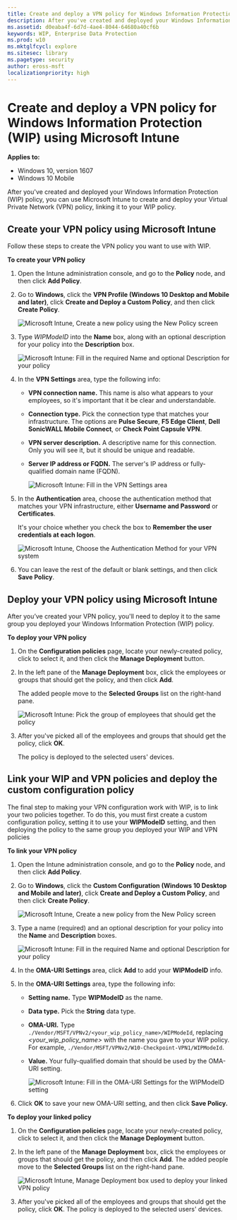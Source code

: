 ```yaml
---
title: Create and deploy a VPN policy for Windows Information Protection (WIP) using Microsoft Intune (Windows 10)
description: After you've created and deployed your Windows Information Protection (WIP) policy, you can use Microsoft Intune to create and deploy your Virtual Private Network (VPN) policy, linking it to your WIP policy.
ms.assetid: d0eaba4f-6d7d-4ae4-8044-64680a40cf6b
keywords: WIP, Enterprise Data Protection
ms.prod: w10
ms.mktglfcycl: explore
ms.sitesec: library
ms.pagetype: security
author: eross-msft
localizationpriority: high
---
```


# Create and deploy a VPN policy for Windows Information Protection (WIP) using Microsoft Intune
**Applies to:**

-   Windows 10, version 1607
-   Windows 10 Mobile

After you've created and deployed your Windows Information Protection (WIP) policy, you can use Microsoft Intune to create and deploy your Virtual Private Network (VPN) policy, linking it to your WIP policy.

## Create your VPN policy using Microsoft Intune
Follow these steps to create the VPN policy you want to use with WIP.

**To create your VPN policy**

1.  Open the Intune administration console, and go to the **Policy** node, and then click **Add Policy**.

2.  Go to **Windows**, click the **VPN Profile (Windows 10 Desktop and Mobile and later)**, click **Create and Deploy a Custom Policy**, and then click **Create Policy**.

    ![Microsoft Intune, Create a new policy using the New Policy screen](images/intune-vpn-createpolicy.png)

3.  Type *WIPModeID* into the **Name** box, along with an optional description for your policy into the **Description** box.

    ![Microsoft Intune: Fill in the required Name and optional Description for your policy](images/intune-vpn-titledescription.png)

4.  In the **VPN Settings** area, type the following info:

    -   **VPN connection name.** This name is also what appears to your employees, so it's important that it be clear and understandable.

    -   **Connection type.** Pick the connection type that matches your infrastructure. The options are **Pulse Secure**, **F5 Edge Client**, **Dell SonicWALL Mobile Connect**, or **Check Point Capsule VPN**.

    -   **VPN server description.** A descriptive name for this connection. Only you will see it, but it should be unique and readable.

    -   **Server IP address or FQDN.** The server's IP address or fully-qualified domain name (FQDN).

        ![Microsoft Intune: Fill in the VPN Settings area](images/intune-vpn-vpnsettings.png)

5.  In the **Authentication** area, choose the authentication method that matches your VPN infrastructure, either **Username and Password** or **Certificates**.<p>
It's your choice whether you check the box to **Remember the user credentials at each logon**.

    ![Microsoft Intune, Choose the Authentication Method for your VPN system](images/intune-vpn-authentication.png)

6.  You can leave the rest of the default or blank settings, and then click **Save Policy**.

## Deploy your VPN policy using Microsoft Intune
After you’ve created your VPN policy, you'll need to deploy it to the same group you deployed your Windows Information Protection (WIP) policy.

**To deploy your VPN policy**

1.  On the **Configuration policies** page, locate your newly-created policy, click to select it, and then click the **Manage Deployment** button.

2.  In the left pane of the **Manage Deployment** box, click the employees or groups that should get the policy, and then click **Add**.<p>
The added people move to the **Selected Groups** list on the right-hand pane.

    ![Microsoft Intune: Pick the group of employees that should get the policy](images/intune-deploy-vpn.png)

3.  After you've picked all of the employees and groups that should get the policy, click **OK**.<p>
The policy is deployed to the selected users' devices.

## Link your WIP and VPN policies and deploy the custom configuration policy
The final step to making your VPN configuration work with WIP, is to link your two policies together. To do this, you must first create a custom configuration policy, setting it to use your **WIPModeID** setting, and then deploying the policy to the same group you deployed your WIP and VPN policies

**To link your VPN policy**

1.  Open the Intune administration console, and go to the **Policy** node, and then click **Add Policy**.

2.  Go to **Windows**, click the **Custom Configuration (Windows 10 Desktop and Mobile and later)**, click **Create and Deploy a Custom Policy**, and then click **Create Policy**.

    ![Microsoft Intune, Create a new policy from the New Policy screen](images/intune-vpn-customconfig.png)

3.  Type a name (required) and an optional description for your policy into the **Name** and **Description** boxes.

    ![Microsoft Intune: Fill in the required Name and optional Description for your policy](images/intune-vpn-wipmodeid.png)

4.  In the **OMA-URI Settings** area, click **Add** to add your **WIPModeID** info.

5.  In the **OMA-URI Settings** area, type the following info:

    -   **Setting name.** Type **WIPModeID** as the name.

    -   **Data type.** Pick the **String** data type.

    -   **OMA-URI.** Type `./Vendor/MSFT/VPNv2/<your_wip_policy_name>/WIPModeId`, replacing *&lt;your\_wip\_policy\_name&gt;* with the name you gave to your WIP policy. For example, `./Vendor/MSFT/VPNv2/W10-Checkpoint-VPN1/WIPModeId`.

    -   **Value.** Your fully-qualified domain that should be used by the OMA-URI setting.

        ![Microsoft Intune: Fill in the OMA-URI Settings for the WIPModeID setting](images/intune-vpn-omaurisettings.png)

6.  Click **OK** to save your new OMA-URI setting, and then click **Save Policy.**


 **To deploy your linked policy**

1.  On the **Configuration policies** page, locate your newly-created policy, click to select it, and then click the **Manage Deployment** button.

2.  In the left pane of the **Manage Deployment** box, click the employees or groups that should get the policy, and then click **Add**. The added people move to the **Selected Groups** list on the right-hand pane.

    ![Microsoft Intune, Manage Deployment box used to deploy your linked VPN policy](images/intune-groupselection_vpnlink.png)

3.  After you've picked all of the employees and groups that should get the policy, click **OK**. The policy is deployed to the selected users' devices.





